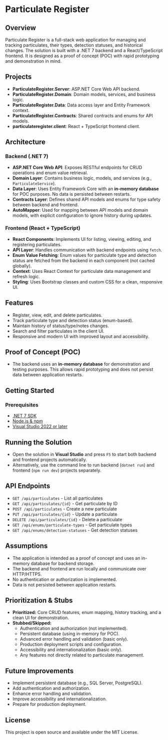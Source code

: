 # Particulate Register

## Overview
Particulate Register is a full-stack web application for managing and tracking particulates, their types, detection statuses, and historical changes. The solution is built with a .NET 7 backend and a React/TypeScript frontend. It is designed as a proof of concept (POC) with rapid prototyping and demonstration in mind.

## Projects

- **ParticulateRegister.Server**: ASP.NET Core Web API backend.
- **ParticulateRegister.Domain**: Domain models, services, and business logic.
- **ParticulateRegister.Data**: Data access layer and Entity Framework context.
- **ParticulateRegister.Contracts**: Shared contracts and enums for API models.
- **particulateregister.client**: React + TypeScript frontend client.

## Architecture

### Backend (.NET 7)
- **ASP.NET Core Web API**: Exposes RESTful endpoints for CRUD operations and enum value retrieval.
- **Domain Layer**: Contains business logic, models, and services (e.g., `ParticulateService`).
- **Data Layer**: Uses Entity Framework Core with an **in-memory database** for POC purposes. No data is persisted between restarts.
- **Contracts Layer**: Defines shared API models and enums for type safety between backend and frontend.
- **AutoMapper**: Used for mapping between API models and domain models, with explicit configuration to ignore history during updates.

### Frontend (React + TypeScript)
- **React Components**: Implements UI for listing, viewing, editing, and registering particulates.
- **API Layer**: Handles communication with backend endpoints using `fetch`.
- **Enum Value Fetching**: Enum values for particulate type and detection status are fetched from the backend in each component (not cached globally).
- **Context**: Uses React Context for particulate data management and refresh logic.
- **Styling**: Uses Bootstrap classes and custom CSS for a clean, responsive UI.

## Features

- Register, view, edit, and delete particulates.
- Track particulate type and detection status (enum-based).
- Maintain history of status/type/notes changes.
- Search and filter particulates in the client UI.
- Responsive and modern UI with improved layout and accessibility.

## Proof of Concept (POC)

- The backend uses an **in-memory database** for demonstration and testing purposes. This allows rapid prototyping and does not persist data between application restarts.

## Getting Started

### Prerequisites
- [.NET 7 SDK](https://dotnet.microsoft.com/download/dotnet/7.0)
- [Node.js & npm](https://nodejs.org/)
- [Visual Studio 2022 or later](https://visualstudio.microsoft.com/)

## Running the Solution
- Open the solution in **Visual Studio** and press `F5` to start both backend and frontend projects automatically.
- Alternatively, use the command line to run backend (`dotnet run`) and frontend (`npm run dev`) projects separately.

## API Endpoints
- `GET /api/particulates` - List all particulates
- `GET /api/particulates/{id}` - Get particulate by ID
- `POST /api/particulates` - Create a new particulate
- `PUT /api/particulates/{id}` - Update a particulate
- `DELETE /api/particulates/{id}` - Delete a particulate
- `GET /api/enums/particulate-types` - Get particulate types
- `GET /api/enums/detection-statuses` - Get detection statuses

## Assumptions
- The application is intended as a proof of concept and uses an in-memory database for backend storage.
- The backend and frontend are run locally and communicate over HTTP/HTTPS.
- No authentication or authorization is implemented.
- Data is not persisted between application restarts.

## Prioritization & Stubs
- **Prioritized:** Core CRUD features, enum mapping, history tracking, and a clean UI for demonstration.
- **Stubbed/Skipped:**
  - Authentication and authorization (not implemented).
  - Persistent database (using in-memory for POC).
  - Advanced error handling and validation (basic only).
  - Production deployment scripts and configuration.
  - Accessibility and internationalization (basic only).
  - Any features not directly related to particulate management.

## Future Improvements
- Implement persistent database (e.g., SQL Server, PostgreSQL).
- Add authentication and authorization.
- Enhance error handling and validation.
- Improve accessibility and internationalization.
- Prepare for production deployment.

## License
This project is open source and available under the MIT License.
